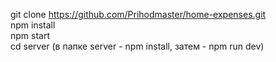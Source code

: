 git clone https://github.com/Prihodmaster/home-expenses.git  
npm install  
npm start  
cd server (в папке server - npm install, затем - npm run dev)  
